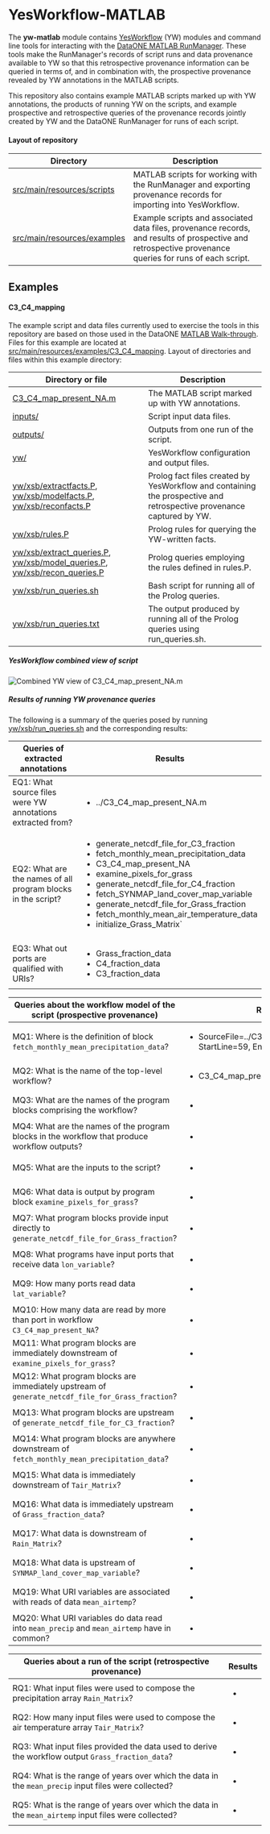 YesWorkflow-MATLAB
==================

The __yw-matlab__ module contains [YesWorkflow](https://github.com/yesworkflow-org/yw-prototypes) (YW) modules and command line tools for interacting with the [DataONE MATLAB RunManager](https://github.com/DataONEorg/matlab-dataone/b). These tools make the RunManager's records of script runs and data provenance available to YW so that this retrospective provenance information can be queried in terms of, and in combination with, the prospective provenance revealed by YW annotations in the MATLAB scripts.

This repository also contains example MATLAB scripts marked up with YW annotations, the products of running YW on the scripts, and example prospective and retrospective queries of the provenance records jointly created by YW and the DataONE RunManager for runs of each script.

#### Layout of repository

Directory | Description
----------|------------
[src/main/resources/scripts](https://github.com/yesworkflow-org/yw-matlab/tree/master/src/main/resources/scripts) | MATLAB scripts for working with the RunManager and exporting provenance records for importing into YesWorkflow.
[src/main/resources/examples](https://github.com/yesworkflow-org/yw-matlab/tree/master/src/main/resources/examples) | Example scripts and associated data files, provenance records, and results of prospective and retrospective provenance queries for runs of each script.


Examples
--------

#### C3_C4_mapping

The example script and data files currently used to exercise the tools in this repository are based on those used in the DataONE [MATLAB Walk-through](https://github.com/DataONEorg/matlab-dataone/blob/master/docs/walk-through.rst).  Files for this example are located at [src/main/resources/examples/C3_C4_mapping](https://github.com/yesworkflow-org/yw-matlab/tree/master/src/main/resources/examples/C3_C4_mapping). Layout of directories and files within this example directory:

Directory or file | Description
------------------|------------
[C3_C4_map_present_NA.m](https://github.com/yesworkflow-org/yw-matlab/blob/master/src/main/resources/examples/C3_C4_mapping/C3_C4_map_present_NA.m) | The MATLAB script marked up with YW annotations.
[inputs/](https://github.com/yesworkflow-org/yw-matlab/tree/master/src/main/resources/examples/C3_C4_mapping/inputs) | Script input data files.
[outputs/](https://github.com/yesworkflow-org/yw-matlab/tree/master/src/main/resources/examples/C3_C4_mapping/outputs) | Outputs from one run of the script.
[yw/](https://github.com/yesworkflow-org/yw-matlab/tree/master/src/main/resources/examples/C3_C4_mapping/yw) | YesWorkflow configuration and output files.
[yw/xsb/extractfacts.P](https://github.com/yesworkflow-org/yw-matlab/tree/master/src/main/resources/examples/C3_C4_mapping/yw/xsb/extractfacts.P), [yw/xsb/modelfacts.P](https://github.com/yesworkflow-org/yw-matlab/tree/master/src/main/resources/examples/C3_C4_mapping/yw/xsb/modelfacts.P), [yw/xsb/reconfacts.P](https://github.com/yesworkflow-org/yw-matlab/tree/master/src/main/resources/examples/C3_C4_mapping/yw/xsb/reconfacts.P)  | Prolog fact files created by YesWorkflow and containing the prospective and retrospective provenance captured by YW.
[yw/xsb/rules.P](https://github.com/yesworkflow-org/yw-matlab/tree/master/src/main/resources/examples/C3_C4_mapping/yw/xsb/rules.P) | Prolog rules for querying the YW-written facts.
[yw/xsb/extract_queries.P](https://github.com/yesworkflow-org/yw-matlab/tree/master/src/main/resources/examples/C3_C4_mapping/yw/xsb/extract_queries.P), [yw/xsb/model_queries.P](https://github.com/yesworkflow-org/yw-matlab/tree/master/src/main/resources/examples/C3_C4_mapping/yw/xsb/model_queries.P), [yw/xsb/recon_queries.P](https://github.com/yesworkflow-org/yw-matlab/tree/master/src/main/resources/examples/C3_C4_mapping/yw/xsb/recon_queries.P)| Prolog queries employing the rules defined in rules.P.
[yw/xsb/run_queries.sh](https://github.com/yesworkflow-org/yw-matlab/tree/master/src/main/resources/examples/C3_C4_mapping/yw/xsb/run_queries.sh) | Bash script for running all of the Prolog queries.
[yw/xsb/run_queries.txt](https://github.com/yesworkflow-org/yw-matlab/tree/master/src/main/resources/examples/C3_C4_mapping/yw/xsb/run_queries.txt) | The output produced by running all of the Prolog queries using run_queries.sh.

##### YesWorkflow combined view of script

![Combined YW view of C3_C4_map_present_NA.m](https://raw.githubusercontent.com/yesworkflow-org/yw-matlab/master/src/main/resources/examples/C3_C4_mapping/yw/combined.png)

##### Results of running YW provenance queries

The following is a summary of the queries posed by running [yw/xsb/run_queries.sh](https://github.com/yesworkflow-org/yw-matlab/tree/master/src/main/resources/examples/C3_C4_mapping/yw/xsb/run_queries.sh) and the corresponding results:



Queries of extracted annotations | Results
---------------------------------|--------
EQ1: What source files were YW annotations extracted from? | <ul><li>../C3_C4_map_present_NA.m</ul>
EQ2: What are the names of all program blocks in the script? | <ul><li>generate_netcdf_file_for_C3_fraction <li> fetch_monthly_mean_precipitation_data <li>C3_C4_map_present_NA <li> examine_pixels_for_grass <li> generate_netcdf_file_for_C4_fraction <li> fetch_SYNMAP_land_cover_map_variable <li> generate_netcdf_file_for_Grass_fraction <li> fetch_monthly_mean_air_temperature_data <li> initialize_Grass_Matrix`</ul> 
EQ3: What out ports are qualified with URIs? | <ul><li>Grass_fraction_data <li> C4_fraction_data <li> C3_fraction_data </ul>

Queries about the workflow model of the script (prospective provenance) | Results
------------------------------------------------------------------------|--------
MQ1: Where is the definition of block `fetch_monthly_mean_precipitation_data`? | <ul><li>SourceFile=../C3_C4_map_present_NA.m, StartLine=59, EndLine=69</ul>
MQ2: What is the name of the top-level workflow? | <ul><li>C3_C4_map_present_NA</ul>
MQ3: What are the names of the program blocks comprising the workflow? |<ul><li> </ul>
MQ4: What are the names of the program blocks in the workflow that produce workflow outputs? | <ul><li> </ul>
MQ5: What are the inputs to the script? | <ul><li> </ul>
MQ6: What data is output by program block `examine_pixels_for_grass`? | <ul><li> </ul>
MQ7: What program blocks provide input directly to `generate_netcdf_file_for_Grass_fraction`? | <ul><li> </ul>
MQ8: What programs have input ports that receive data `lon_variable`? | <ul><li> </ul>
MQ9: How many ports read data `lat_variable`? | <ul><li> </ul>
MQ10: How many data are read by more than port in workflow `C3_C4_map_present_NA`? | <ul><li> </ul>
MQ11: What program blocks are immediately downstream of `examine_pixels_for_grass`? | <ul><li> </ul>
MQ12: What program blocks are immediately upstream of `generate_netcdf_file_for_Grass_fraction`? | <ul><li> </ul>
MQ13: What program blocks are upstream of `generate_netcdf_file_for_C3_fraction`? | <ul><li> </ul>
MQ14: What program blocks are anywhere downstream of `fetch_monthly_mean_precipitation_data`? | <ul><li> </ul>
MQ15: What data is immediately downstream of `Tair_Matrix`? | <ul><li> </ul>
MQ16: What data is immediately upstream of `Grass_fraction_data`? | <ul><li> </ul>
MQ17: What data is downstream of `Rain_Matrix`? | <ul><li> </ul>
MQ18: What data is upstream of `SYNMAP_land_cover_map_variable`? | <ul><li> </ul>
MQ19: What URI variables are associated with reads of data `mean_airtemp`? | <ul><li> </ul>
MQ20: What URI variables do data read into `mean_precip` and `mean_airtemp` have in common? | <ul><li> </ul>

Queries about a run of the script (retrospective provenance) | Results
-------------------------------------------------------------|--------
RQ1: What input files were used to compose the precipitation array `Rain_Matrix`? | <ul><li> </ul>
RQ2: How many input files were used to compose the air temperature array `Tair_Matrix`? | <ul><li> </ul>
RQ3: What input files provided the data used to derive the workflow output `Grass_fraction_data`? | <ul><li> </ul>
RQ4: What is the range of years over which the data in the `mean_precip` input files were collected? | <ul><li> </ul>
RQ5: What is the range of years over which the data in the `mean_airtemp` input files were collected? | <ul><li> </ul>










